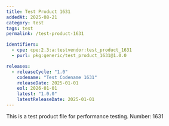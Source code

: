 ```yaml
---
title: Test Product 1631
addedAt: 2025-08-21
category: test
tags: test
permalink: /test-product-1631

identifiers:
  - cpe: cpe:2.3:a:testvendor:test_product_1631
  - purl: pkg:generic/test_product_1631@1.0.0

releases:
  - releaseCycle: "1.0"
    codename: "Test Codename 1631"
    releaseDate: 2025-01-01
    eol: 2026-01-01
    latest: "1.0.0"
    latestReleaseDate: 2025-01-01
---
```


This is a test product file for performance testing. Number: 1631
